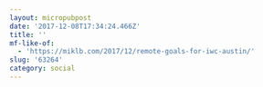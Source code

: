 ```yaml
---
layout: micropubpost
date: '2017-12-08T17:34:24.466Z'
title: ''
mf-like-of:
  - 'https://miklb.com/2017/12/remote-goals-for-iwc-austin/'
slug: '63264'
category: social
---
```

